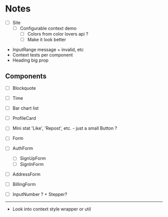 
# Notes

- [ ] Site
  - [ ] Configurable context demo
    - [ ] Colors from color lovers api ?
    - [ ] Make it look better

- InputRange message + invalid, etc
- Context tests per component
- Heading big prop

## Components

- [ ] Blockquote
- [ ] Time

- [ ] Bar chart list
- [ ] ProfileCard
- [ ] Mini stat 'Like', 'Repost', etc. - just a small Button ?
- [ ] Form
- [ ] AuthForm
  - [ ] SignUpForm
  - [ ] SignInForm
- [ ] AddressForm
- [ ] BillingForm
- [ ] InputNumber ? + Stepper?

---

- Look into context style wrapper or util

